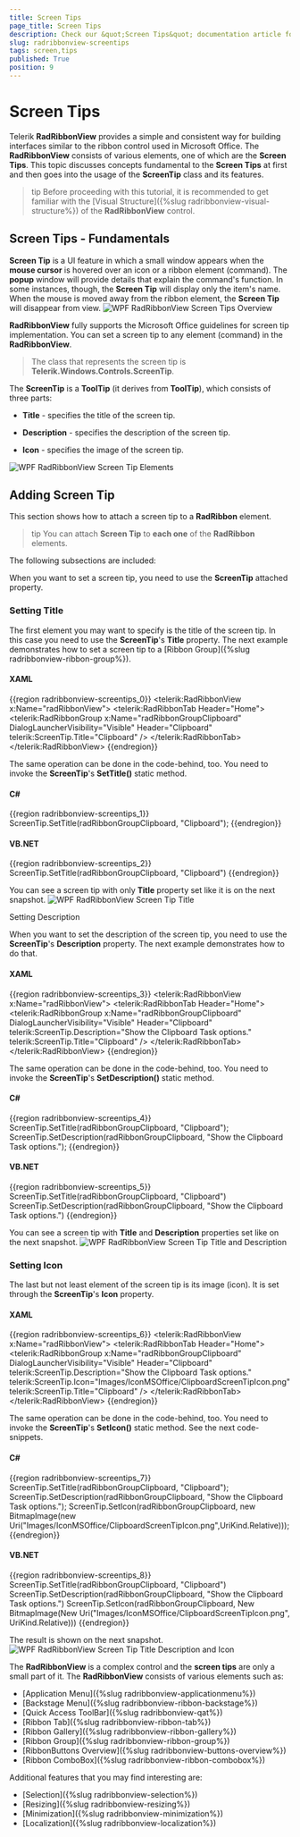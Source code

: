```yaml
---
title: Screen Tips
page_title: Screen Tips
description: Check our &quot;Screen Tips&quot; documentation article for the RadRibbonView {{ site.framework_name }} control.
slug: radribbonview-screentips
tags: screen,tips
published: True
position: 9
---
```


# Screen Tips

Telerik __RadRibbonView__ provides a simple and consistent way for building interfaces similar to the ribbon control used in Microsoft Office. The __RadRibbonView__ consists of various elements, one of which are the __Screen Tips__. This topic discusses concepts fundamental to the __Screen Tips__ at first and then goes into the usage of the __ScreenTip__ class and its features.			

>tip Before proceeding with this tutorial, it is recommended to get familiar with the [Visual Structure]({%slug radribbonview-visual-structure%}) of the __RadRibbonView__ control.			

## Screen Tips - Fundamentals

__Screen Tip__ is a UI feature in which a small window appears when the __mouse cursor__ is hovered over an icon or a ribbon element (command). The __popup__ window will provide details that explain the command's function. In some instances, though, the __Screen Tip__ will display only the item's name. When the mouse is moved away from the ribbon element, the __Screen Tip__ will disappear from view.
![WPF RadRibbonView Screen Tips Overview](images/RadRibbonView_ScreenTip_Overview.png)

__RadRibbonView__ fully supports the Microsoft Office guidelines for screen tip implementation. You can set a screen tip to any element (command) in the __RadRibbonView__.				

>The class that represents the screen tip is __Telerik.Windows.Controls.ScreenTip__.					

The __ScreenTip__ is a __ToolTip__ (it derives from __ToolTip__), which consists of three parts:				

* __Title__ - specifies the title of the screen tip.					

* __Description__ - specifies the description of the screen tip.					

* __Icon__ - specifies the image of the screen tip.

![WPF RadRibbonView Screen Tip Elements](images/RadRibbonView_ScreenTip_Elements.png)

## Adding Screen Tip

This section shows how to attach a screen tip to a __RadRibbon__ element.				

>tip You can attach __Screen Tip__ to __each one__ of the __RadRibbon__ elements.				

The following subsections are included:

When you want to set a screen tip, you need to use the __ScreenTip__ attached property. 

### Setting Title

The first element you may want to specify is the title of the screen tip. In this case you need to use the __ScreenTip__'s __Title__ property. The next example demonstrates how to set a screen tip to a [Ribbon Group]({%slug radribbonview-ribbon-group%}).							

#### __XAML__
{{region radribbonview-screentips_0}}
	<telerik:RadRibbonView x:Name="radRibbonView">
	    <telerik:RadRibbonTab Header="Home">
	        <telerik:RadRibbonGroup x:Name="radRibbonGroupClipboard" 
	                                DialogLauncherVisibility="Visible"
	                                Header="Clipboard"
	                                telerik:ScreenTip.Title="Clipboard" />
	    </telerik:RadRibbonTab>
	</telerik:RadRibbonView>
{{endregion}}

The same operation can be done in the code-behind, too. You need to invoke the __ScreenTip__'s __SetTitle()__ static method.							

#### __C#__
{{region radribbonview-screentips_1}}
	ScreenTip.SetTitle(radRibbonGroupClipboard, "Clipboard");
{{endregion}}

#### __VB.NET__
{{region radribbonview-screentips_2}}
	ScreenTip.SetTitle(radRibbonGroupClipboard, "Clipboard")
{{endregion}}

You can see a screen tip with only __Title__ property set like it is on the next snapshot.
![WPF RadRibbonView Screen Tip Title](images/RadRibbonView_ScreenTip_Title.png)

Setting Description

When you want to set the description of the screen tip, you need to use the __ScreenTip__'s __Description__ property. The next example demonstrates how to do that.							

#### __XAML__
{{region radribbonview-screentips_3}}
	<telerik:RadRibbonView x:Name="radRibbonView">
	    <telerik:RadRibbonTab Header="Home">
	        <telerik:RadRibbonGroup x:Name="radRibbonGroupClipboard" 
	                                DialogLauncherVisibility="Visible"
	                                Header="Clipboard"
	                                telerik:ScreenTip.Description="Show the Clipboard Task options."
	                                telerik:ScreenTip.Title="Clipboard" />
	    </telerik:RadRibbonTab>
	</telerik:RadRibbonView>
{{endregion}}

The same operation can be done in the code-behind, too. You need to invoke the __ScreenTip__'s __SetDescription()__ static method.							

#### __C#__
{{region radribbonview-screentips_4}}
	ScreenTip.SetTitle(radRibbonGroupClipboard, "Clipboard");
	ScreenTip.SetDescription(radRibbonGroupClipboard, "Show the Clipboard Task options.");
{{endregion}}

#### __VB.NET__
{{region radribbonview-screentips_5}}
	ScreenTip.SetTitle(radRibbonGroupClipboard, "Clipboard")
	ScreenTip.SetDescription(radRibbonGroupClipboard, "Show the Clipboard Task options.")
{{endregion}}

You can see a screen tip with __Title__ and __Description__ properties set like on the next snapshot.
![WPF RadRibbonView Screen Tip Title and Description](images/RadRibbonView_ScreenTip_Decription.png)

### Setting Icon

The last but not least element of the screen tip is its image (icon). It is set through the __ScreenTip__'s __Icon__ property.							

#### __XAML__
{{region radribbonview-screentips_6}}
	<telerik:RadRibbonView x:Name="radRibbonView">
	    <telerik:RadRibbonTab Header="Home">
	        <telerik:RadRibbonGroup x:Name="radRibbonGroupClipboard" 
	                                DialogLauncherVisibility="Visible"
	                                Header="Clipboard"
	                                telerik:ScreenTip.Description="Show the Clipboard Task options."
	                                telerik:ScreenTip.Icon="Images/IconMSOffice/ClipboardScreenTipIcon.png"
	                                telerik:ScreenTip.Title="Clipboard" />
	    </telerik:RadRibbonTab>
	</telerik:RadRibbonView>
{{endregion}}

The same operation can be done in the code-behind, too. You need to invoke the __ScreenTip__'s __SetIcon()__ static method. See the next code-snippets.							

#### __C#__
{{region radribbonview-screentips_7}}
	ScreenTip.SetTitle(radRibbonGroupClipboard, "Clipboard");
	ScreenTip.SetDescription(radRibbonGroupClipboard, "Show the Clipboard Task options.");
	ScreenTip.SetIcon(radRibbonGroupClipboard, new BitmapImage(new Uri("Images/IconMSOffice/ClipboardScreenTipIcon.png",UriKind.Relative)));
{{endregion}}

#### __VB.NET__
{{region radribbonview-screentips_8}}
	ScreenTip.SetTitle(radRibbonGroupClipboard, "Clipboard")
	ScreenTip.SetDescription(radRibbonGroupClipboard, "Show the Clipboard Task options.")
	ScreenTip.SetIcon(radRibbonGroupClipboard, New BitmapImage(New Uri("Images/IconMSOffice/ClipboardScreenTipIcon.png", UriKind.Relative)))
{{endregion}}

The result is shown on the next snapshot.
![WPF RadRibbonView Screen Tip Title Description and Icon](images/RadRibbonView_ScreenTip_Icon.png)

The __RadRibbonView__ is a complex control and the __screen tips__ are only a small part of it. The __RadRibbonView__ consists of various elements such as:
* [Application Menu]({%slug radribbonview-applicationmenu%})
* [Backstage Menu]({%slug radribbonview-ribbon-backstage%})
* [Quick Access ToolBar]({%slug radribbonview-qat%})
* [Ribbon Tab]({%slug radribbonview-ribbon-tab%})
* [Ribbon Gallery]({%slug radribbonview-ribbon-gallery%})
* [Ribbon Group]({%slug radribbonview-ribbon-group%})
* [RibbonButtons Overview]({%slug radribbonview-buttons-overview%})
* [Ribbon ComboBox]({%slug radribbonview-ribbon-combobox%})

Additional features that you may find interesting are:
* [Selection]({%slug radribbonview-selection%})
* [Resizing]({%slug radribbonview-resizing%})
* [Minimization]({%slug radribbonview-minimization%})
* [Localization]({%slug radribbonview-localization%})